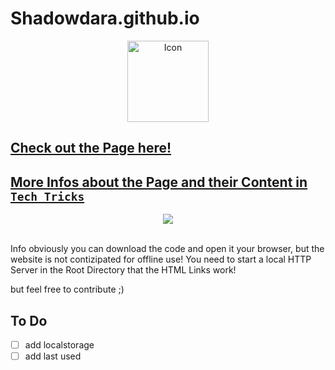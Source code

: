# Shadowdara.github.io

<div align="center">
<img height="130" src="https://shadowdara.github.io/assets/icon.svg" alt="Icon" />
</div>

<h2><a href="https://shadowdara.github.io">Check out the Page here!</a></h2>

<h2><a href="https://github.com/ShadowDara/Tech-Tricks">More Infos about the Page and their Content in <code>Tech Tricks</code></a></h2>

<div align="center">
<img src="https://github-readme-stats.vercel.app/api/pin/?username=shadowdara&theme=midnight-purple&repo=Tech-Tricks" />
</div>

<br>

Info obviously you can download the code and open it your browser, but the website is not contizipated for offline use! You need to start a local HTTP Server in the Root Directory that the HTML Links work!

but feel free to contribute ;)

## To Do

- [ ] add localstorage
- [ ] add last used

